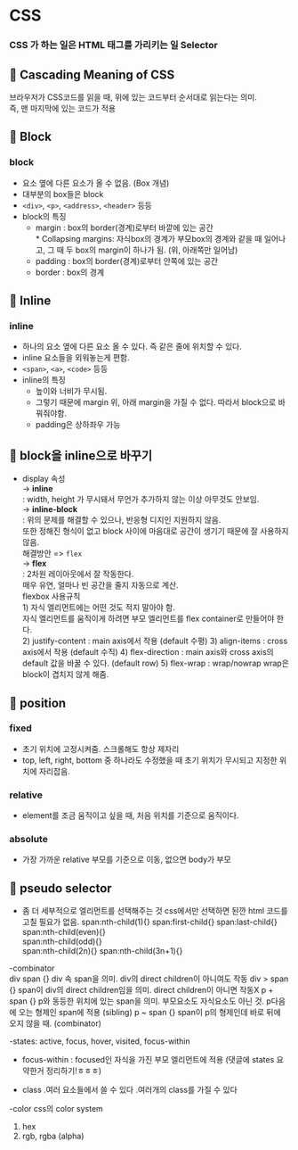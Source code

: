 
# CSS
### CSS 가 하는 일은 HTML 태그를 가리키는 일 Selector 


## 📑 Cascading Meaning of CSS
브라우저가 CSS코드를 읽을 때, 위에 있는 코드부터 순서대로 읽는다는 의미.  
즉, 맨 마지막에 있는 코드가 적용


## 📑 Block
### block 
- 요소 옆에 다른 요소가 올 수 없음. (Box 개념)
- 대부분의 box들은 block
- `<div>`, `<p>`, `<address>`, `<header>`  등등
- block의 특징
  - margin  : box의 border(경계)로부터 바깥에 있는 공간  
             * Collapsing margins: 자식box의 경계가 부모box의 경계와 같을 때 일어나고, 그 때 두 box의 margin이 하나가 됨. (위, 아래쪽만 일어남)  
  - padding : box의 border(경계)로부터 안쪽에 있는 공간
  - border  : box의 경계

## 📑 Inline
### inline
- 하나의 요소 옆에 다른 요소 올 수 있다. 즉 같은 줄에 위치할 수 있다.
- inline 요소들을 외워놓는게 편함.
- `<span>`, `<a>`, `<code>` 등등
- inline의 특징
  - 높이와 너비가 무시됨.
  - 그렇기 때문에 margin 위, 아래 margin을 가질 수 없다. 따라서 block으로 바꿔줘야함.
  - padding은 상하좌우 가능
    
## 🔖 block을 inline으로 바꾸기
- display 속성  
  → **inline**   
     : width, height 가 무시돼서 무언가 추가하지 않는 이상 아무것도 안보임.  
  → **inline-block**   
     : 위의 문제를 해결할 수 있으나, 반응형 디지인 지원하지 않음.  
       또한 정해진 형식이 없고 block 사이에 마음대로 공간이 생기기 때문에 잘 사용하지 않음.   
       해결방안 => `flex`  
  → **flex**  
     : 2차원 레이아웃에서 잘 작동한다.  
       매우 유연, 얼마나 빈 공간을 줄지 자동으로 계산.  
       flexbox 사용규칙  
         1) 자식 엘리먼트에는 어떤 것도 적지 말아야 함.   
            자식 엘리먼트를 움직이게 하려면 부모 엘리먼트를 flex container로 만들어야 한다.  
         2) justify-content : main axis에서 작용 (default 수평)
         3) align-items     : cross axis에서 작용 (default 수직)
         4) flex-direction  : main axis와 cross axis의 default 값을 바꿀 수 있다. (default row)
         5) flex-wrap       : wrap/nowrap
                              wrap은 block이 겹치지 않게 해줌.
          
## 📑 position
### fixed
- 초기 위치에 고정시켜줌. 스크롤해도 항상 제자리
- top, left, right, bottom 중 하나라도 수정했을 때 초기 위치가 무시되고 지정한 위치에 자리잡음.
### relative
- element를 조금 움직이고 싶을 때, 처음 위치를 기준으로 움직이다.
### absolute
- 가장 가까운 relative 부모를 기준으로 이동, 없으면 body가 부모

## 📑 pseudo selector
- 좀 더 세부적으로 엘리먼트를 선택해주는 것
   css에서만 선택하면 된깐 html 코드를 고칠 필요가 없음.
   span:nth-child(1){}
   span:first-child{}
   span:last-child{}
   span:nth-child(even){}  
   span:nth-child(odd){}  
   span:nth-child(2n){} 
   span:nth-child(3n+1){} 

-combinator  
   div span   {} div 속 span을 의미. div의 direct children이 아니여도 작동
   div > span {} span이 div의 direct children임을 의미. direct children이 아니면 작동X
   p + span   {} p와 동등한 위치에 있는 span을 의미. 부모요소도 자식요소도 아닌 것. p다음에 오는 형제인 span에 적용 (sibling)
   p ~ span   {} span이 p의 형제인데 바로 뒤에 오지 않을 때. (combinator)

-states: active, focus, hover, visited, focus-within  
- focus-within : focused인 자식을 가진 부모 엘리먼트에 적용
  (댓글에 states 요약한거 정리하기!ㅎㅎㅎ)

- class
    .여러 요소들에서 쓸 수 있다
    .여러개의 class를 가질 수 있다    
    
 
    
-color 
  css의 color system
  1) hex    
  2) rgb, rgba (alpha)

